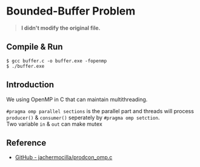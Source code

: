 # Bounded-Buffer Problem

> **I didn't modify the original file.**

## Compile & Run
```
$ gcc buffer.c -o buffer.exe -fopenmp 
$ ./buffer.exe
```

## Introduction
We using OpenMP in C that can maintain multithreading. 

`#pragma omp parallel sections` is the parallel part and threads will process `producer()` & `consumer()` seperately by `#pragma omp setction`. \
Two variable `in` & `out` can make mutex

## Reference
* [GitHub - jachermocilla/prodcon_omp.c](https://gist.github.com/jachermocilla/a7ab7c3992799d2b167aa3eb22d053d1)